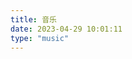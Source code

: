 ```yaml
---
title: 音乐
date: 2023-04-29 10:01:11
type: "music"
---
```


<div class="aplayer no-destroy" data-id="60198" data-server="netease" data-type="playlist" data-fixed="true" data-autoplay="true"> </div>
